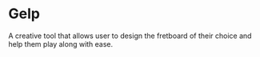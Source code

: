 # Gelp
A creative tool that allows user to design the fretboard of their choice and help them play along with ease.

